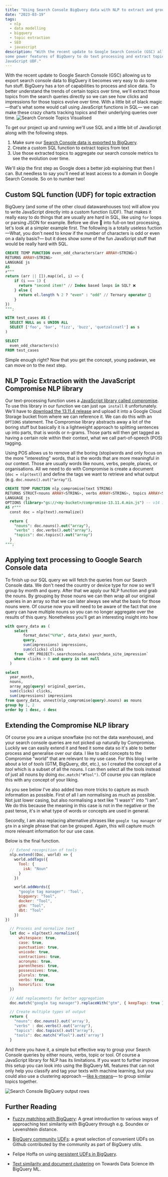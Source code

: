 ```yaml
---
title: "Using Search Console BigQuery data with NLP to extract and group by the most important topics"
date: "2023-03-19"
tags: 
  - nlp
  - data modelling
  - bigquery
  - topic extraction
  - SEO
  - javascript
description: "With the recent update to Google Search Console (GSC) allowing exports to BigQuery we can now leverage
some power features of BigQuery to do text processing and extract topics from our search queries with a simple 
JavaScript UDF." 
---
```

With the recent update to Google Search Console (GSC) allowing us to export search console data to BigQuery it becomes 
very easy to do some fun stuff. BigQuery has a ton of capabilities to process and slice data. To better understand the 
trends of certain topics over time, we'll extract those topics from the search queries directly so we can see how clicks
and impressions for those topics evolve over time. With a little bit of black magic —that's what some would call using 
JavaScript functions in SQL— we can make these crazy charts tracking topics and their underlying queries over time.
![Search Console Topics Visualised](images/bigquery-search-console-visualise-topics-chart.png) 


To get our project up and running we'll use SQL and a little bit of JavaScript along with the following steps.

1. Make sure our [Search Console data is exported to BigQuery](https://developers.google.com/search/blog/2023/02/bulk-data-export).
2. Create a custom SQL function to extract topics from text
3. Use those extracted topics to aggregate our search console metrics to see the evolution over time.

We'll skip the first step as Google does a better job explaining that then I can. But needless to say you'll need at 
least access to a domain in Google Search Console. So on to number two!

## Custom SQL function (UDF) for topic extraction
BigQuery (and some of the other cloud datawarehouses too) will allow you to write JavaScript directly into a custom 
function (UDF). That makes it really easy to do things that are usually are hard in SQL, like using `for` loops or
parsing JSON for example. Before we dive 🤿 into full-on text processing, let's look at a simpler example first. The 
following is a totally useless fuction —What, you don't need to know if the number of characters is odd or even on a 
daily basis?— but it does show some of the fun JavaScript stuff that would be really hard with SQL.

```SQL
CREATE TEMP FUNCTION even_odd_characters(arr ARRAY<STRING>)
RETURNS ARRAY<STRING>
LANGUAGE js 
AS 
r"""
return (arr || []).map((el, i) => {
    if (i === 1) {
      return "second item!" // Index based loops in SQL? ❌
    } else {
      return el.length % 2 ? "even" : "odd" // Ternary operator 🤯
    }
})
""";

WITH test_cases AS (
  SELECT NULL as s UNION ALL
  SELECT ['foo', 'bar', 'fizz', 'buzz', 'quetzalcoatl'] as s
)

SELECT
  even_odd_characters(s)
FROM test_cases
```

Simple enough right? Now that you get the concept, young padawan, we can move on to the next step.

## NLP Topic Extraction with the JavaScript Compromise NLP library

Our text-processing function uses a [JavaScript library called compromise](https://github.com/spencermountain/compromise).
To use this library in our function we can just `npm install` it unfortunately. We'll have to 
[download the 13.11.4 release](https://github.com/spencermountain/compromise/releases/tag/13.11.4) and upload it into 
a Google Cloud Storage bucket from where we can reference it. We can do this with an `OPTIONS` statement. The Compromise library 
abstracts away a lot of the boring stuff but basically it is a lightweight approach to splitting sentences up into
parts, that is words or n-grams. Those parts will then get tagged as having a certain role within their context, what
we call part-of-speech (POS) tagging.

Using POS allows us to remove all the boring (stop)words and only focus on the more "interesting" words, that is the
words that are more meaningful in our context. Those are usually words like nouns, verbs, people, places, or 
organisations. All we need to do with Compromise is create a document (`doc = nlp(text)`) and define the tags we want
to retrieve and what output (e.g. `doc.nouns().out("array")`). 

```SQL
CREATE TEMP FUNCTION nlp_compromise(text STRING)
RETURNS STRUCT<nouns ARRAY<STRING>, verbs ARRAY<STRING>, topics ARRAY<STRING>>
LANGUAGE js 
OPTIONS (library="gs://<my-bucket>/compromise-13.11.4.min.js") -- v14 is not currently compatible with BigQuery RegEx
AS r"""
  const doc = nlp(text).normalize()

  return {
    "nouns": doc.nouns().out("array"),
    "verbs" : doc.verbs().out("array"),
    "topics": doc.topics().out("array")
  }
""";
```

## Applying text processing to Google Search Console data

To finish up our SQL query we will fetch the queries from our Search Console data. We don't need the country or device 
type for now so we'll group by month and query. After that we apply our NLP function and grab the nouns. By grouping by
those nouns we can then wrap all our original queries in an array so that we can later always see what the basis for
those nouns were. Of course now you will need to be aware of the fact that one query can have multiple nouns so you can 
no longer aggregate over the results of this query. Nonetheless you'll get an interesting insight into how 


```SQL
with query_data as (
    select 
        format_date("%Y%m", data_date) year_month, 
        query, 
        sum(impressions) impressions, 
        sum(clicks) clicks 
    from `<MY_PROJECT>.searchconsole.searchdata_site_impression` 
    where clicks > 0 and query is not null
  )

select 
  year_month, 
  nouns, 
  array_agg(query) original_queries, 
  sum(clicks) clicks, 
  sum(impressions) impressions 
from query_data, unnest(nlp_compromise(query).nouns) as nouns 
group by 1, 2 
order by 1 desc, 4 desc
```

## Extending the Compromise NLP library
Of course you are a unique snowflake (no not the data warehouse), and your search console queries are not picked up
naturally by Compromise. Luckily we can easily extend it and feed it some data so it's able to better process and
generalise over our data. I like to add concepts to the Compromise "world" that are relevant to my use case. For 
this blog I write about a lot of *tools* (GTM, BigQuery, dbt, etc.), so I created the concept of a *tool* which is a 
subset of all the nouns. I can then select all the tools instead of just all nouns by doing `doc.match("#Tool")`. Of
course you can replace this with any concept of your liking. 

As you see below I've also added two more tricks to capture as much information as possible. First of all I am
normalising as much as possible. Not just lower casing, but also normalising a text like "I wasn't" into "I am". We do
this because the meaning in this case is not in the negative or the past tense, it's in what type of words or concepts 
are used in general.

Secondly, I am also replacing alternative phrases like `google tag manager` or `gtm` in a single phrase that can be
grouped. Again, this will capture much more relevant information for our use case.

Below is the final function.

```javascript
  // Extend recognition of tools
  nlp.extend((Doc, world) => {
    world.addTags({
      Tool: {
        isA: "Noun"
      }
    })

    world.addWords({
      "google tag manager": 'Tool',
      bigquery: "Tool",
      docker: "Tool",
      gtm: "Tool",
      dbt: "Tool"
    })
})

  // Process and normalize text
  let doc = nlp(text).normalize({
      whitespace: true,
      case: true,
      punctuation: true,
      unicode: true,
      contractions: true,
      acronyms: true,
      parentheses: true,
      possessives: true,
      plurals: true,
      verbs: true,
      honorifics: true
  })

  // Add replacements for better aggregation
  doc.match("google tag manager").replaceWith("gtm", { keepTags: true })

  // Create multiple types of output
  return {
    "nouns": doc.nouns().out('array'),
    "verbs" : doc.verbs().out("array"),
    "topics": doc.topics().out("array"),
    "tools": doc.match("#Tool").out('array')
  }

```

And there you have it, a simple but effective way to group your Search Console queries by either nouns, verbs, topic or tool. Of course a JavaScript
library for NLP has its limitations. If you want to further improve this setup you can look into using the BigQuery ML
features that can not only help you classify and tag your texts with machine learning, but you could also use a 
clustering approach —[like k-means](https://cloud.google.com/bigquery-ml/docs/kmeans-tutorial)— to group similar topics together.

![Search Console BigQuery output rows](images/bigquery-search-console-nlp-topic-extraction-results.png)

## Further Reading
- [Fuzzy matching with BigQuery](https://medium.com/google-cloud/a-journey-into-bigquery-fuzzy-matching-1-of-1-soundex-b5b89087eae2):
A great introduction to various ways of approaching text similarity with BigQuery through e.g. Soundex or Levenshtein distance.

- [BigQuery community UDFs](https://github.com/GoogleCloudPlatform/bigquery-utils/tree/master/udfs/community): a great
selection of convenient UDFs on Github contributed by the community as part of BigQuery utils.

- Felipe Hoffa on using [persistent UDFs in BigQuery](https://hoffa.medium.com/new-in-bigquery-persistent-udfs-c9ea4100fd83).

- [Text similarity and document clustering](https://towardsdatascience.com/how-to-do-text-similarity-search-and-document-clustering-in-bigquery-75eb8f45ab65) on Towards Data Science ith BigQuery ML.
